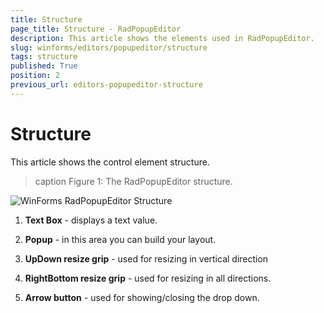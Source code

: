 ```yaml
---
title: Structure
page_title: Structure - RadPopupEditor
description: This article shows the elements used in RadPopupEditor. 
slug: winforms/editors/popupeditor/structure
tags: structure
published: True
position: 2
previous_url: editors-popupeditor-structure
---
```


# Structure

This article shows the control element structure.
>caption Figure 1: The RadPopupEditor structure.

![WinForms RadPopupEditor Structure](images/editors-popupeditor-structure001.png)

1. __Text Box__ - displays a text value.

1. __Popup__ - in this area you can build your layout.

1. __UpDown resize grip__ - used for resizing in vertical direction

1. __RightBottom resize grip__ - used for resizing in all directions.

1. __Arrow button__ - used for showing/closing the drop down.
            

